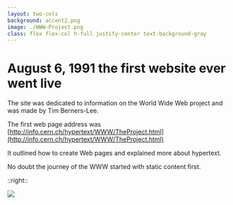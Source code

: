 ```yaml
---
layout: two-cols
background: accent2.png
image: ./WWW-Project.png
class: flex flex-col h-full justify-center text-background-gray
---
```


# August 6, 1991 the first website ever went live

The site was dedicated to information on the World Wide Web project and was made by Tim Berners-Lee.

The first web page address was [http://info.cern.ch/hypertext/WWW/TheProject.html](http://info.cern.ch/hypertext/WWW/TheProject.html)

It outlined how to create Web pages and explained more about hypertext.

No doubt the journey of the WWW started with static content first.

<IonosLogo left="false" />

<Footer
  title="Copyright © 1&1 IONOS SE 2021"
  :social="[
    { type: 'gh', username: 'ionos-deploy-now' }
  ]"
/>


::right::

<img src="/WWW-Project.png" class="p-6">
<!--
-->

<style >
.slidev-layout {
  margin-top: -0.5rem;
  margin-bottom: 1rem;
  opacity: 0.5;
}
</style>
